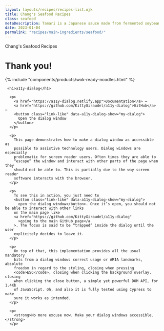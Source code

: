 ```yaml
---
layout: layouts/recipes/recipes-list.njk
title: Chang's Seafood Recipes
class: seafood
metaDescription: Tamari is a Japanese sauce made from fermented soybeans. Use ours to create authentic Asian cuisine to serve up in so many ways!
date: 2023-01-04
permalink: "recipes/main-ingredients/seafood/"
---
```

Chang's Seafood Recipes

# Thank you!

{% include "components/products/wok-ready-noodles.html" %}


     <h1>a11y-dialog</h1>

      <p>
        <a href="https://a11y-dialog.netlify.app">Documentation</a> —
        <a href="https://github.com/KittyGiraudel/a11y-dialog">GitHub</a> —
        <button class="link-like" data-a11y-dialog-show="my-dialog">
          Open the dialog window
        </button>
      </p>

      <p>
        This page demonstrates how to make a dialog window as accessible as
        possible to assistive technology users. Dialog windows are especially
        problematic for screen reader users. Often times they are able to
        “escape” the window and interact with other parts of the page when they
        should not be able to. This is partially due to the way screen reader
        software interacts with the browser.
      </p>

      <p>
        To see this in action, you just need to
        <button class="link-like" data-a11y-dialog-show="my-dialog">
          open the dialog window</button>. Once it’s open, you should not be able to interact with other links
        on the main page like
        <a href="https://github.com/KittyGiraudel/a11y-dialog"
          >going to the main GitHub page</a
        >. The focus is said to be “trapped” inside the dialog until the user
        explicitely decides to leave it.
      </p>

      <p>
        On top of that, this implementation provides all the usual mandatory
        bits from a dialog window: correct usage or ARIA landmarks, absolute
        freedom in regard to the styling, closing when pressing
        <code>ESC</code>, closing when clicking the background overlay, closing
        when clicking the close button, a simple yet powerful DOM API, for 1.4Kb
        of JavaScript. Oh, and also it is fully tested using Cypress to make
        sure it works as intended.
      </p>

      <p>
        <strong>No more excuse now. Make your dialog windows accessible.</strong>
      </p>
